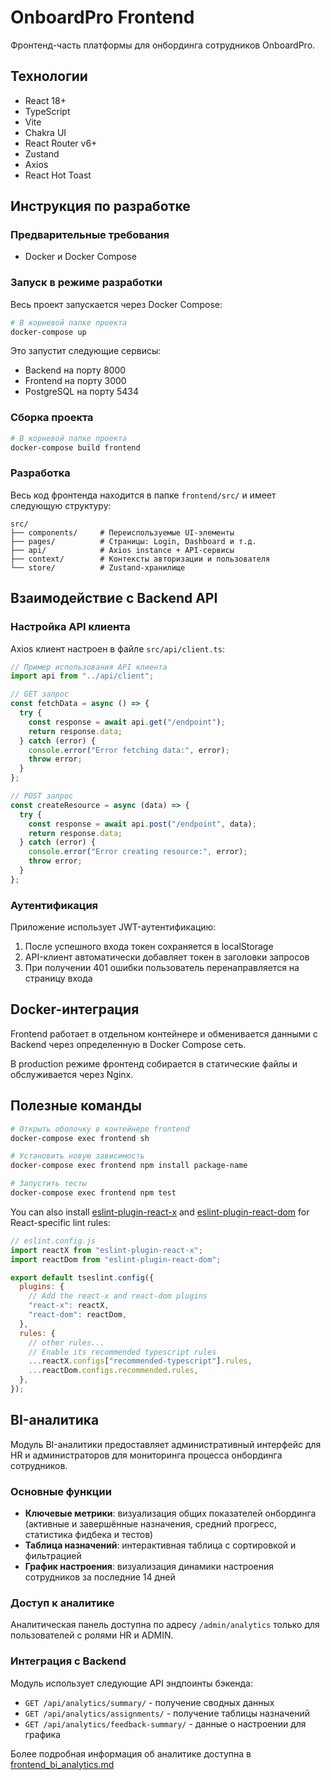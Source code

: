 # OnboardPro Frontend

Фронтенд-часть платформы для онбординга сотрудников OnboardPro.

## Технологии

- React 18+
- TypeScript
- Vite
- Chakra UI
- React Router v6+
- Zustand
- Axios
- React Hot Toast

## Инструкция по разработке

### Предварительные требования

- Docker и Docker Compose

### Запуск в режиме разработки

Весь проект запускается через Docker Compose:

```bash
# В корневой папке проекта
docker-compose up
```

Это запустит следующие сервисы:

- Backend на порту 8000
- Frontend на порту 3000
- PostgreSQL на порту 5434

### Сборка проекта

```bash
# В корневой папке проекта
docker-compose build frontend
```

### Разработка

Весь код фронтенда находится в папке `frontend/src/` и имеет следующую структуру:

```
src/
├── components/     # Переиспользуемые UI-элементы
├── pages/          # Страницы: Login, Dashboard и т.д.
├── api/            # Axios instance + API-сервисы
├── context/        # Контексты авторизации и пользователя
└── store/          # Zustand-хранилище
```

## Взаимодействие с Backend API

### Настройка API клиента

Axios клиент настроен в файле `src/api/client.ts`:

```typescript
// Пример использования API клиента
import api from "../api/client";

// GET запрос
const fetchData = async () => {
  try {
    const response = await api.get("/endpoint");
    return response.data;
  } catch (error) {
    console.error("Error fetching data:", error);
    throw error;
  }
};

// POST запрос
const createResource = async (data) => {
  try {
    const response = await api.post("/endpoint", data);
    return response.data;
  } catch (error) {
    console.error("Error creating resource:", error);
    throw error;
  }
};
```

### Аутентификация

Приложение использует JWT-аутентификацию:

1. После успешного входа токен сохраняется в localStorage
2. API-клиент автоматически добавляет токен в заголовки запросов
3. При получении 401 ошибки пользователь перенаправляется на страницу входа

## Docker-интеграция

Frontend работает в отдельном контейнере и обменивается данными с Backend через определенную в Docker Compose сеть.

В production режиме фронтенд собирается в статические файлы и обслуживается через Nginx.

## Полезные команды

```bash
# Открыть оболочку в контейнере frontend
docker-compose exec frontend sh

# Установить новую зависимость
docker-compose exec frontend npm install package-name

# Запустить тесты
docker-compose exec frontend npm test
```

You can also install [eslint-plugin-react-x](https://github.com/Rel1cx/eslint-react/tree/main/packages/plugins/eslint-plugin-react-x) and [eslint-plugin-react-dom](https://github.com/Rel1cx/eslint-react/tree/main/packages/plugins/eslint-plugin-react-dom) for React-specific lint rules:

```js
// eslint.config.js
import reactX from "eslint-plugin-react-x";
import reactDom from "eslint-plugin-react-dom";

export default tseslint.config({
  plugins: {
    // Add the react-x and react-dom plugins
    "react-x": reactX,
    "react-dom": reactDom,
  },
  rules: {
    // other rules...
    // Enable its recommended typescript rules
    ...reactX.configs["recommended-typescript"].rules,
    ...reactDom.configs.recommended.rules,
  },
});
```

## BI-аналитика

Модуль BI-аналитики предоставляет административный интерфейс для HR и администраторов для мониторинга процесса онбординга сотрудников.

### Основные функции

- **Ключевые метрики**: визуализация общих показателей онбординга (активные и завершённые назначения, средний прогресс, статистика фидбека и тестов)
- **Таблица назначений**: интерактивная таблица с сортировкой и фильтрацией
- **График настроения**: визуализация динамики настроения сотрудников за последние 14 дней

### Доступ к аналитике

Аналитическая панель доступна по адресу `/admin/analytics` только для пользователей с ролями HR и ADMIN.

### Интеграция с Backend

Модуль использует следующие API эндпоинты бэкенда:

- `GET /api/analytics/summary/` - получение сводных данных
- `GET /api/analytics/assignments/` - получение таблицы назначений
- `GET /api/analytics/feedback-summary/` - данные о настроении для графика

Более подробная информация об аналитике доступна в [frontend_bi_analytics.md](../KnowledgeStorage/frontend_bi_analytics.md)

